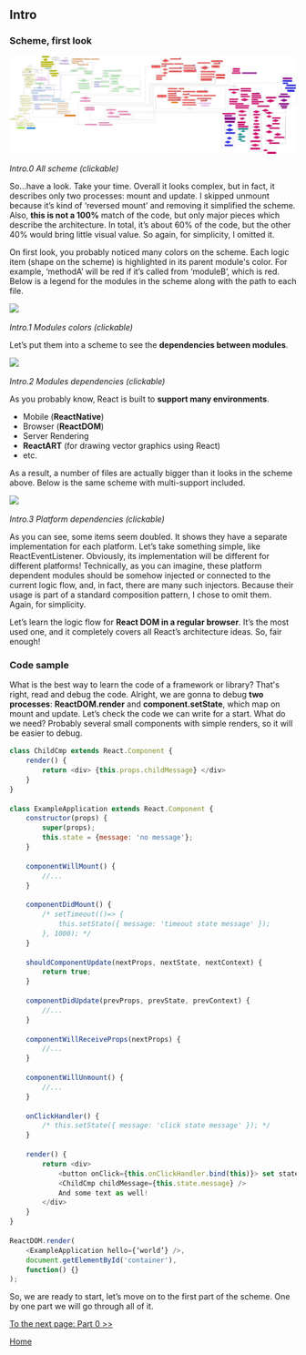 ## Intro

### Scheme, first look


[![](../images/intro/all-page-stack-reconciler-25-scale.jpg)](../images/intro/all-page-stack-reconciler.svg)

<em>Intro.0 All scheme (clickable)</em>

So...have a look. Take your time. Overall it looks complex, but in fact, it describes only two processes: mount and update. I skipped unmount because it’s kind of ‘reversed mount’ and removing it simplified the scheme. Also, **this is not a 100%** match of the code, but only major pieces which describe the architecture. In total, it’s about 60% of the code, but the other 40% would bring little visual value. So again, for simplicity, I omitted it.

On first look, you probably noticed many colors on the scheme. Each logic item (shape on the scheme) is highlighted in its parent module's color. For example, ‘methodA’ will be red if it’s called from ‘moduleB’, which is red. Below is a legend for the modules in the scheme along with the path to each file.

[![](https://rawgit.com/Bogdan-Lyashenko/Under-the-hood-ReactJS/7c2372e1/stack/images/intro/modules-src-path.svg)](https://rawgit.com/Bogdan-Lyashenko/Under-the-hood-ReactJS/7c2372e1/stack/images/intro/modules-src-path.svg)

<em>Intro.1 Modules colors (clickable)</em>

Let’s put them into a scheme to see the **dependencies between modules**.

[![](https://rawgit.com/Bogdan-Lyashenko/Under-the-hood-ReactJS/7c2372e1/stack/images/intro/files-scheme.svg)](https://rawgit.com/Bogdan-Lyashenko/Under-the-hood-ReactJS/7c2372e1/stack/images/intro/files-scheme.svg)

<em>Intro.2 Modules dependencies (clickable)</em>

As you probably know, React is built to **support many environments**. 
- Mobile (**ReactNative**)
- Browser (**ReactDOM**)
- Server Rendering
- **ReactART** (for drawing vector graphics using React)
- etc.

As a result, a number of files are actually bigger than it looks in the scheme above. Below is the same scheme with multi-support included.

[![](https://rawgit.com/Bogdan-Lyashenko/Under-the-hood-ReactJS/7c2372e1/stack/images/intro/modules-per-platform-scheme.svg)](https://rawgit.com/Bogdan-Lyashenko/Under-the-hood-ReactJS/7c2372e1/stack/images/intro/modules-per-platform-scheme.svg)

<em>Intro.3 Platform dependencies (clickable)</em>

As you can see, some items seem doubled. It shows they have a separate implementation for each platform. Let’s take something simple, like ReactEventListener. Obviously, its implementation will be different for different platforms! Technically, as you can imagine, these platform dependent modules should be somehow injected or connected to the current logic flow, and, in fact, there are many such injectors. Because their usage is part of a standard composition pattern, I chose to omit them. Again, for simplicity.

Let’s learn the logic flow for **React DOM in a regular browser**. It’s the most used one, and it completely covers all React’s architecture ideas. So, fair enough!


### Code sample

What is the best way to learn the code of a framework or library? That's right, read and debug the code. Alright, we are gonna to debug **two processes**: **ReactDOM.render** and **component.setState**, which map on mount and update. Let’s check the code we can write for a start. What do we need? Probably several small components with simple renders, so it will be easier to debug.

```javascript
class ChildCmp extends React.Component {
    render() {
        return <div> {this.props.childMessage} </div>
    }
}

class ExampleApplication extends React.Component {
    constructor(props) {
        super(props);
        this.state = {message: 'no message'};
    }

    componentWillMount() {
        //...
    }

    componentDidMount() {
        /* setTimeout(()=> {
            this.setState({ message: 'timeout state message' });
        }, 1000); */
    }

    shouldComponentUpdate(nextProps, nextState, nextContext) {
        return true;
    }

    componentDidUpdate(prevProps, prevState, prevContext) {
        //...
    }

    componentWillReceiveProps(nextProps) {
        //...
    }

    componentWillUnmount() {
        //...
    }

    onClickHandler() {
        /* this.setState({ message: 'click state message' }); */
    }

    render() {
        return <div>
            <button onClick={this.onClickHandler.bind(this)}> set state button </button>
            <ChildCmp childMessage={this.state.message} />
            And some text as well!
        </div>
    }
}

ReactDOM.render(
    <ExampleApplication hello={‘world’} />,
    document.getElementById('container'),
    function() {}
);
```

So, we are ready to start, let’s move on to the first part of the scheme. One by one part we will go through all of it.

[To the next page: Part 0 >>](./Part-0.md)


[Home](../../README.md)